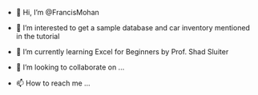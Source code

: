 - 👋 Hi, I’m @FrancisMohan
- 👀 I’m interested to get a sample database and car inventory mentioned in the tutorial
- 🌱 I’m currently learning Excel for Beginners by Prof. Shad Sluiter

- 💞️ I’m looking to collaborate on ...
- 📫 How to reach me ...

<!---
FrancisMohan/FrancisMohan is a ✨ special ✨ repository because its `README.md` (this file) appears on your GitHub profile.
You can click the Preview link to take a look at your changes.
--->
